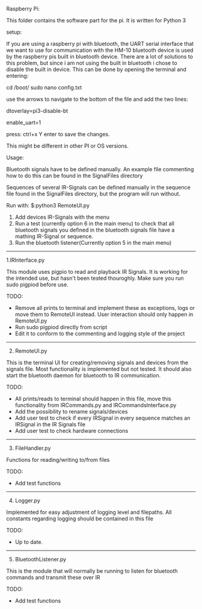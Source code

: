 Raspberry Pi:

This folder contains the software part for the pi. It is written for Python 3

setup:

If you are using a raspberry pi with bluetooth, the UART serial interface that we want to use for communication with the HM-10 bluetooth device is used by the raspberry pis built in bluetooth device. There are a lot of solutions to this problem, but since i am not using the built in bluetooth i chose to disable the built in device. This can be done by opening the terminal and entering:

cd /boot/
sudo nano config.txt

use the arrows to navigate to the bottom of the file and add the two lines:

dtoverlay=pi3-disable-bt

enable_uart=1


press:
ctrl+x
Y
enter
to save the changes.

This might be different in other PI or OS versions.

Usage:

Bluetooth signals have to be defined manually. An example file commenting how to do this can be found in the SignalFiles directory

Sequences of several IR-Signals can be defined manually in the sequence file found in the SignalFiles directory, but the program will run without.

Run with:
$:python3 RemoteUI.py

1) Add devices IR-Signals with the menu
2) Run a test (currently option 6 in the main menu) to check that all bluetooth signals you defined in the
   bluetooth signals file have a mathing IR-Signal or sequence.
3) Run the bluetooth listener(Currently option 5 in the main menu)

----------------------------------------------------------------------------
1.IRInterface.py

This module uses pigpio to read and playback IR Signals. It is working for the intended use, but hasn't been tested thouroghly. Make sure you run sudo pigpiod before use.

TODO:
- Remove all prints to terminal and implement these as exceptions, logs or move them to RemoteUI instead. User interaction should only happen in RemoteUI.py
- Run sudo pigpiod directly from script
- Edit it to conform to the commenting and logging style of the project

----------------------------------------------------------------------------
2. RemoteUI.py

This is the terminal UI for creating/removing signals and devices from the signals file. Most functionality is implemented but not tested. It should also start the bluetooth daemon for bluetooth to IR communication.

TODO:
- All prints/reads to terminal should happen in this file, move this functionality from IRCommands.py and IRCommandsInterface.py
- Add the possibility to rename signals/devices
- Add user test to check if every IRSignal in every sequence matches an IRSignal in the IR Signals file
- Add user test to check hardware connections

----------------------------------------------------------------------------
3. FileHandler.py

Functions for reading/writing to/from files

TODO:
- Add test functions
----------------------------------------------------------------------------
4. Logger.py

Implemented for easy adjustment of logging level and filepaths. All constants regarding logging should be contained in this file

TODO:
- Up to date.
----------------------------------------------------------------------------
5. BluetoothListener.py

This is the module that will normally be running to listen for bluetooth commands and transmit these over IR

TODO:
- Add test functions
 